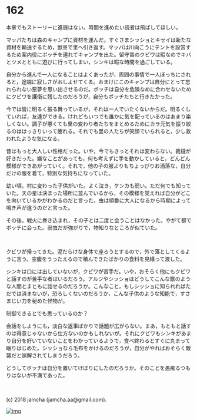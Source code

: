 # 162

本章でもストーリーに進展はない。時間を進めたい読者は飛ばしてほしい。  

マッパたちは森のキャンプに資材を運んだ。すぐさまシッショとキセイは新たな資材を輸送するため，獣車で里へ引き返す。マッパは川向こうにテントを設営するため案内役にボッチを連れてキャンプを出た。留守番のクビワは暇なのでキバとツメとともに遊びに行ってしまい，シンキは暇な時間を過ごしている。  

自分から進んで一人になることはよくあったが，周囲の事情で一人ぼっちにされると，途端に寂しさがおしよせてくる。おまけにこのキャンプは自分にとって忘れられない悪夢を思い出させるのだ。ボッチは自分を危険なめに合わせないためにクビワを護衛に残したのだろうが，自分もボッチたちと行きたかった。  

今では皆に明るく振る舞っているが，それは一人でいたくないからだ。明るくしていれば，友達ができる。けれどもいつでも誰かに気を配っているのはあまり楽しくない。調子が悪くても里の変わり者たちをまとめるためにカラ元気を振り絞るのははっきりいって疲れる。それでも里の人たちが笑顔でいられると，少し救われたような気になる。  

昔はもっと大人しい性格だった。いや，今でもきっとそれは変わらない。裁縫が好きだった。嫌なことがあっても，何も考えずに手を動かしていると，どんどん模様ができあがっていく。それで，他の子の服よりもちょっぴりお洒落な，自分だけの服を着て，特別な気持ちになっていた。  

幼い頃，村に変わった子供がいた。よく泣き，ケンカも弱い。ただ何でも知っていた。天の星は決まった場所に並んでいるから，その模様を覚えれば自分がどこを向いているかがわかるのだと言った。虫は順番に大人になるから時期によって鳴き声が違うのだと言った。  

その後，戦火に巻き込まれ，その子とは二度と会うことはなかった。やがて都でボッチに会った。弱虫だが強がりで，物知りなところが似ていた。  

<br>  

クビワが帰ってきた。泥だらけな身体で座ろうとするので，外で落としてくるように言う。空腹をうったえるので積んできたばかりの食料を見繕って渡した。  

シンキは口には出していないが，クビワが苦手だ。いや，おそらく他にもクビワと話すのが苦手な者はいるだろう。アルジやシッショはどうしてこんな獣のような人間とまともに話せるのだろうか。こんなこと，もしシッショに知られればただでは済まないが，恐ろしくないのだろうか，こんな子供のような知能で，すさまじい力を秘めた怪物が。  

制御できるとでも思っているのか？  

会話をしようにも，淡白な返事ばかりで話題が広がらない。まあ，もともと話すのは得意じゃないから仕方ないのかもしれないが。それにクビワもシンキがあまり自分を好いていないことをわかっているようで，食べ終わるとすぐに丸まって眠りはじめた。シッショなら毛布をかけるのだろうが，自分がやればおそらく敵襲だと誤解されてしまうだろう。  

どうしてボッチは自分を置いてけぼりにしたのだろうか。そのことを愚痴るつもりはないが不満であった。  

<br>  
<br>  
(c) 2018 jamcha (jamcha.aa@gmail.com).  

[![img](http://i.creativecommons.org/l/by-nc-sa/4.0/88x31.png)](http://creativecommons.org/licenses/by-nc-sa/4.0/deed)

